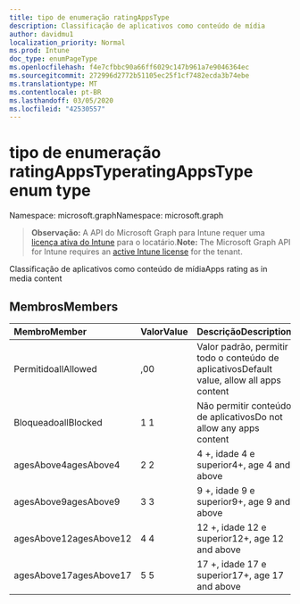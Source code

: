 ```yaml
---
title: tipo de enumeração ratingAppsType
description: Classificação de aplicativos como conteúdo de mídia
author: davidmu1
localization_priority: Normal
ms.prod: Intune
doc_type: enumPageType
ms.openlocfilehash: f4e7cfbbc90a66ff6029c147b961a7e9046364ec
ms.sourcegitcommit: 272996d2772b51105ec25f1cf7482ecda3b74ebe
ms.translationtype: MT
ms.contentlocale: pt-BR
ms.lasthandoff: 03/05/2020
ms.locfileid: "42530557"
---
```

# <a name="ratingappstype-enum-type"></a><span data-ttu-id="4727c-103">tipo de enumeração ratingAppsType</span><span class="sxs-lookup"><span data-stu-id="4727c-103">ratingAppsType enum type</span></span>

<span data-ttu-id="4727c-104">Namespace: microsoft.graph</span><span class="sxs-lookup"><span data-stu-id="4727c-104">Namespace: microsoft.graph</span></span>

> <span data-ttu-id="4727c-105">**Observação:** A API do Microsoft Graph para Intune requer uma [licença ativa do Intune](https://go.microsoft.com/fwlink/?linkid=839381) para o locatário.</span><span class="sxs-lookup"><span data-stu-id="4727c-105">**Note:** The Microsoft Graph API for Intune requires an [active Intune license](https://go.microsoft.com/fwlink/?linkid=839381) for the tenant.</span></span>

<span data-ttu-id="4727c-106">Classificação de aplicativos como conteúdo de mídia</span><span class="sxs-lookup"><span data-stu-id="4727c-106">Apps rating as in media content</span></span>

## <a name="members"></a><span data-ttu-id="4727c-107">Membros</span><span class="sxs-lookup"><span data-stu-id="4727c-107">Members</span></span>
|<span data-ttu-id="4727c-108">Membro</span><span class="sxs-lookup"><span data-stu-id="4727c-108">Member</span></span>|<span data-ttu-id="4727c-109">Valor</span><span class="sxs-lookup"><span data-stu-id="4727c-109">Value</span></span>|<span data-ttu-id="4727c-110">Descrição</span><span class="sxs-lookup"><span data-stu-id="4727c-110">Description</span></span>|
|:---|:---|:---|
|<span data-ttu-id="4727c-111">Permitido</span><span class="sxs-lookup"><span data-stu-id="4727c-111">allAllowed</span></span>|<span data-ttu-id="4727c-112">,0</span><span class="sxs-lookup"><span data-stu-id="4727c-112">0</span></span>|<span data-ttu-id="4727c-113">Valor padrão, permitir todo o conteúdo de aplicativos</span><span class="sxs-lookup"><span data-stu-id="4727c-113">Default value, allow all apps content</span></span>|
|<span data-ttu-id="4727c-114">Bloqueado</span><span class="sxs-lookup"><span data-stu-id="4727c-114">allBlocked</span></span>|<span data-ttu-id="4727c-115">1 </span><span class="sxs-lookup"><span data-stu-id="4727c-115">1</span></span>|<span data-ttu-id="4727c-116">Não permitir conteúdo de aplicativos</span><span class="sxs-lookup"><span data-stu-id="4727c-116">Do not allow any apps content</span></span>|
|<span data-ttu-id="4727c-117">agesAbove4</span><span class="sxs-lookup"><span data-stu-id="4727c-117">agesAbove4</span></span>|<span data-ttu-id="4727c-118">2 </span><span class="sxs-lookup"><span data-stu-id="4727c-118">2</span></span>|<span data-ttu-id="4727c-119">4 +, idade 4 e superior</span><span class="sxs-lookup"><span data-stu-id="4727c-119">4+, age 4 and above</span></span>|
|<span data-ttu-id="4727c-120">agesAbove9</span><span class="sxs-lookup"><span data-stu-id="4727c-120">agesAbove9</span></span>|<span data-ttu-id="4727c-121">3 </span><span class="sxs-lookup"><span data-stu-id="4727c-121">3</span></span>|<span data-ttu-id="4727c-122">9 +, idade 9 e superior</span><span class="sxs-lookup"><span data-stu-id="4727c-122">9+, age 9 and above</span></span>|
|<span data-ttu-id="4727c-123">agesAbove12</span><span class="sxs-lookup"><span data-stu-id="4727c-123">agesAbove12</span></span>|<span data-ttu-id="4727c-124">4 </span><span class="sxs-lookup"><span data-stu-id="4727c-124">4</span></span>|<span data-ttu-id="4727c-125">12 +, idade 12 e superior</span><span class="sxs-lookup"><span data-stu-id="4727c-125">12+, age 12 and above</span></span> |
|<span data-ttu-id="4727c-126">agesAbove17</span><span class="sxs-lookup"><span data-stu-id="4727c-126">agesAbove17</span></span>|<span data-ttu-id="4727c-127">5 </span><span class="sxs-lookup"><span data-stu-id="4727c-127">5</span></span>|<span data-ttu-id="4727c-128">17 +, idade 17 e superior</span><span class="sxs-lookup"><span data-stu-id="4727c-128">17+, age 17 and above</span></span>|




